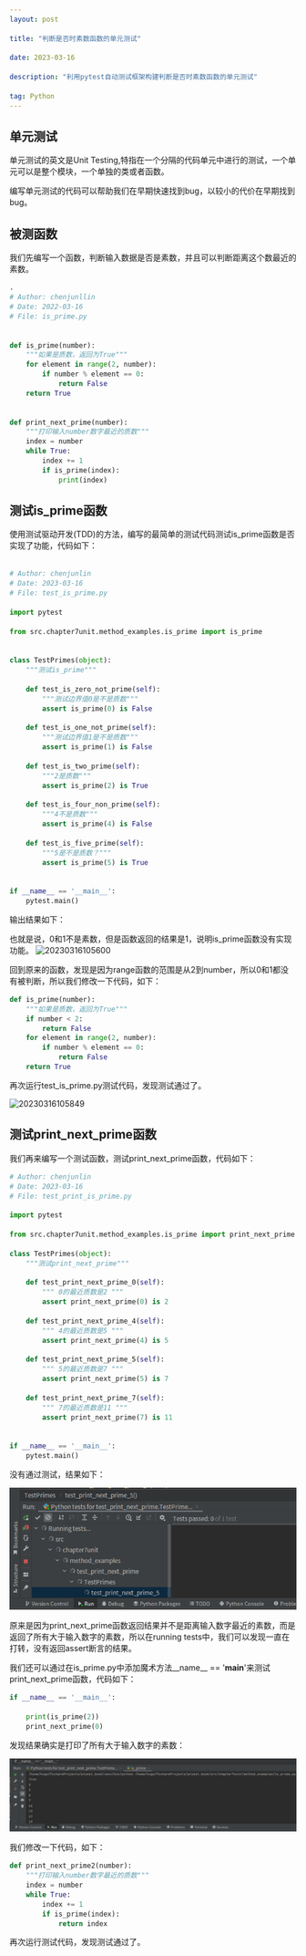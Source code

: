 ```yaml
---
layout: post

title: "判断是否时素数函数的单元测试"

date: 2023-03-16

description: "利用pytest自动测试框架构建判断是否时素数函数的单元测试"

tag: Python
---
```



## 单元测试

单元测试的英文是Unit Testing,特指在一个分隔的代码单元中进行的测试，一个单元可以是整个模块，一个单独的类或者函数。

编写单元测试的代码可以帮助我们在早期快速找到bug，以较小的代价在早期找到bug。

## 被测函数

我们先编写一个函数，判断输入数据是否是素数，并且可以判断距离这个数最近的素数。


```python
.
# Author: chenjunllin
# Date: 2022-03-16 
# File: is_prime.py


def is_prime(number):
    """如果是质数，返回为True"""
    for element in range(2, number):
        if number % element == 0:
            return False
    return True


def print_next_prime(number):
    """打印输入number数字最近的质数"""
    index = number
    while True:
        index += 1
        if is_prime(index):
            print(index)
```

## 测试is_prime函数

使用测试驱动开发(TDD)的方法，编写的最简单的测试代码测试is_prime函数是否实现了功能，代码如下：

```python

# Author: chenjunlin
# Date: 2023-03-16
# File: test_is_prime.py

import pytest

from src.chapter7unit.method_examples.is_prime import is_prime


class TestPrimes(object):
    """测试is_prime"""

    def test_is_zero_not_prime(self):
        """测试边界值0是不是质数"""
        assert is_prime(0) is False

    def test_is_one_not_prime(self):
        """测试边界值1是不是质数"""
        assert is_prime(1) is False

    def test_is_two_prime(self):
        """2是质数"""
        assert is_prime(2) is True

    def test_is_four_non_prime(self):
        """4不是质数"""
        assert is_prime(4) is False

    def test_is_five_prime(self):
        """5是不是质数？"""
        assert is_prime(5) is True


if __name__ == '__main__':
    pytest.main()

```

输出结果如下：

也就是说，0和1不是素数，但是函数返回的结果是1，说明is_prime函数没有实现功能。
![20230316105600](https://cdn.jsdelivr.net/gh/ChanJeunlam/PicgoBed/blogs/pictures/20230316105600.png)

回到原来的函数，发现是因为range函数的范围是从2到number，所以0和1都没有被判断，所以我们修改一下代码，如下：

```python
def is_prime(number):
    """如果是质数，返回为True"""
    if number < 2:
        return False
    for element in range(2, number):
        if number % element == 0:
            return False
    return True
```

再次运行test_is_prime.py测试代码，发现测试通过了。

![20230316105849](https://cdn.jsdelivr.net/gh/ChanJeunlam/PicgoBed/blogs/pictures/20230316105849.png)


## 测试print_next_prime函数

我们再来编写一个测试函数，测试print_next_prime函数，代码如下：

```python
# Author: chenjunlin
# Date: 2023-03-16
# File: test_print_is_prime.py

import pytest

from src.chapter7unit.method_examples.is_prime import print_next_prime

class TestPrimes(object):
    """测试print_next_prime"""

    def test_print_next_prime_0(self):
        """ 0的最近质数是2 """
        assert print_next_prime(0) is 2

    def test_print_next_prime_4(self):
        """ 4的最近质数是5 """
        assert print_next_prime(4) is 5

    def test_print_next_prime_5(self):
        """ 5的最近质数是7 """
        assert print_next_prime(5) is 7

    def test_print_next_prime_7(self):
        """ 7的最近质数是11 """
        assert print_next_prime(7) is 11


if __name__ == '__main__':
    pytest.main()
```

没有通过测试，结果如下：

![1678936036418](image/2023-03-16-判断是否时素数函数的单元测试/1678936036418.png)


原来是因为print_next_prime函数返回结果并不是距离输入数字最近的素数，而是返回了所有大于输入数字的素数，所以在running tests中，我们可以发现一直在打转，没有返回assert断言的结果。

我们还可以通过在is_prime.py中添加魔术方法__name__ == '__main__'来测试print_next_prime函数，代码如下：

```python
if __name__ == '__main__':

    print(is_prime(2))
    print_next_prime(0)

```

发现结果确实是打印了所有大于输入数字的素数：

![1678936579647](image/2023-03-16-判断是否时素数函数的单元测试/1678936579647.png)


我们修改一下代码，如下：

```python
def print_next_prime2(number):
    """打印输入number数字最近的质数"""
    index = number
    while True:
        index += 1
        if is_prime(index):
            return index
```

再次运行测试代码，发现测试通过了。





